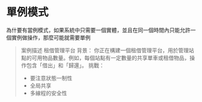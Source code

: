 # 單例模式

為什要有當例模式，如果系統中只需要一個實體，並且在同一個時間內只能允許一個實例做操作，那麼可能就需要單例

> 案例描述 租借管理平台
> 背景：
> 你正在構建一個租借管理平台，用於管理站點的可用物品數量。例如，每個站點有一定數量的共享單車或租借物品，操作包含「借出」和「歸還」。
> 挑戰：
>  * 要注意狀態一制性
>  * 全局共享
>  * 多線程的安全性

